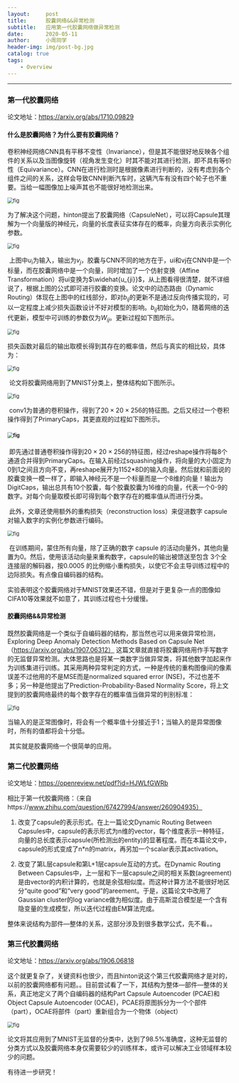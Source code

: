 ```yaml
---
layout:     post
title:      胶囊网络&&异常检测
subtitle:   应用第一代胶囊网络做异常检测
date:       2020-05-11
author:     小周同学
header-img: img/post-bg.jpg
catalog: true
tags:
    - Overview
---
```


------

### 第一代胶囊网络

论文地址：https://arxiv.org/abs/1710.09829

#### 什么是胶囊网络？为什么要有胶囊网络？

​		卷积神经网络CNN具有平移不变性（Invariance），但是其不能很好地反映各个组件的关系以及当图像旋转（视角发生变化）时其不能对其进行检测，即不具有等价性（Equivariance）。CNN在进行检测时是根据像素进行判断的，没有考虑到各个组件之间的关系，这样会导致CNN判断汽车时，这辆汽车有没有四个轮子也不重要。当给一幅图像加上噪声其也不能很好地检测出来。

<img src="https://github.com/ZJU-CVs/zju-cvs.github.io/raw/master/img/2020-05-10-Exploring-Deep-Anomaly-Detection-Methods-Based-On-Capsule-Net/fig.png" alt="fig" style="zoom:80%;" />

​       为了解决这个问题，hinton提出了胶囊网络（CapsuleNet），可以将Capsule其理解为一个向量版的神经元，向量的长度表征实体存在的概率，向量方向表示实例化参数。

<img src="https://github.com/ZJU-CVs/zju-cvs.github.io/raw/master/img/2020-05-10-Exploring-Deep-Anomaly-Detection-Methods-Based-On-Capsule-Net/fig2.png" alt="fig" style="zoom:80%;" />

​	上图中$u_i$为输入，输出为$v_j$，胶囊与CNN不同的地方在于，ui和vj在CNN中是一个标量，而在胶囊网络中是一个向量，同时增加了一个仿射变换（Affine Transformation）将ui变换为$\widehat{u_{ji}}$，从上图看得很清楚，就不详细说了，根据上图的公式即可进行胶囊的变换。论文中的动态路由（Dynamic Routing）体现在上图中的红线部分，即对$b_{ij}$的更新不是通过反向传播实现的，可以一定程度上减少损失函数设计不好对模型的影响。$b_{ij}$初始化为0，随着网络的迭代更新，模型中可训练的参数仅为$W_{ij}$。更新过程如下图所示。

<img src="https://github.com/ZJU-CVs/zju-cvs.github.io/raw/master/img/2020-05-10-Exploring-Deep-Anomaly-Detection-Methods-Based-On-Capsule-Net/fig3.png" alt="fig" style="zoom:80%;" /> 

​		损失函数对最后的输出取模长得到其存在的概率值，然后与真实的相比较，具体为：

<img src="https://github.com/ZJU-CVs/zju-cvs.github.io/raw/master/img/2020-05-10-Exploring-Deep-Anomaly-Detection-Methods-Based-On-Capsule-Net/loss.png" alt="fig" style="zoom:80%;" />

​         论文将胶囊网络用到了MNIST分类上，整体结构如下图所示。

<img src="https://github.com/ZJU-CVs/zju-cvs.github.io/raw/master/img/2020-05-10-Exploring-Deep-Anomaly-Detection-Methods-Based-On-Capsule-Net/fig4.png" alt="fig" style="zoom:80%;" />

​		conv1为普通的卷积操作，得到了$20\times20\times256$的特征图。之后又经过一个卷积操作得到了PrimaryCaps，其更直观的过程如下图所示。

#### <img src="https://github.com/ZJU-CVs/zju-cvs.github.io/raw/master/img/2020-05-10-Exploring-Deep-Anomaly-Detection-Methods-Based-On-Capsule-Net/fig5.png" alt="fig" style="zoom:80%;" />

​    即先通过普通卷积操作得到$20\times20\times256$的特征图，经过reshape操作将每8个通道合并得到PrimaryCaps。在输入前经过squashing操作，将向量的大小固定为0到1之间且方向不变，再reshape展开为1152*8D的输入向量。然后就和前面说的胶囊变换一模一样了，即输入神经元不是一个标量而是一个8维的向量！输出为DigitCaps，输出总共有10个胶囊，每个胶囊胶囊为16维的向量，代表一个0-9的数字。对每个向量取模长即可得到每个数字存在的概率值从而进行分类。

​	此外，文章还使用额外的重构损失（reconstruction loss）来促进数字 capsule 对输入数字的实例化参数进行编码。

<img src="https://github.com/ZJU-CVs/zju-cvs.github.io/raw/master/img/2020-05-10-Exploring-Deep-Anomaly-Detection-Methods-Based-On-Capsule-Net/fig6.png" alt="fig" style="zoom:80%;" />

​       在训练期间，蒙住所有向量，除了正确的数字 capsule 的活动向量外，其他向量置为0。然后，使用该活动向量来重构数字，capsule的输出被馈送至包含 3个全连接层的解码器，按0.0005 的比例缩小重构损失，以使它不会主导训练过程中的边际损失。有点像自编码器的结构。

​		实验表明这个胶囊网络对于MNIST效果还不错，但是对于更复杂一点的图像如CIFA10等效果就不如意了，其训练过程也十分缓慢。

#### 胶囊网络&&异常检测

​	既然胶囊网络是一个类似于自编码器的结构，那当然也可以用来做异常检测，Exploring Deep Anomaly Detection Methods Based on Capsule Net（https://arxiv.org/abs/1907.06312） 这篇文章就直接将胶囊网络用作手写数字的无监督异常检测。大体思路也是将某一类数字当做异常类，将其他数字加起来作为训练集进行训练。其采用两种异常判定的方式，一种是传统的重构图像间的像素误差不过他用的不是MSE而是normalized squared error (NSE)，不过也差不多；另一种是他提出了Prediction-Probability-Based Normality Score，将上文提到的胶囊网络最终的每个数字存在的概率值当做异常的判别标准：

<img src="https://github.com/ZJU-CVs/zju-cvs.github.io/raw/master/img/2020-05-10-Exploring-Deep-Anomaly-Detection-Methods-Based-On-Capsule-Net/fig7.png" alt="fig" style="zoom:80%;" />

​	当输入的是正常图像时，将会有一个概率值十分接近于1；当输入的是异常图像时，所有的值都将会十分低。

​	其实就是胶囊网络一个很简单的应用。



### 第二代胶囊网络

论文地址：https://openreview.net/pdf?id=HJWLfGWRb

相比于第一代胶囊网络：（来自https://www.zhihu.com/question/67427994/answer/260904935）

1. 改变了capsule的表示形式。在上一篇论文Dynamic Routing Between Capsules中，capsule的表示形式为n维的vector，每个维度表示一种特征，向量的总长度表示capsule(所检测出的entity)的显著程度。而在本篇论文中，capsule的形式变成了n*n的matrix，再另加一个scalar表示其activation。

2. 改变了第L层capsule和第L+1层capsule互动的方式。在Dynamic Routing Between Capsules中，上一层和下一层capsule之间的相关系数(agreement)是由vector的内积计算的，也就是余弦相似度。而这种计算方法不能很好地区分“quite good”和“very good”的areement。于是，这篇论文中改用了Gaussian cluster的log variance做为相似度。由于高斯混合模型是一个含有隐变量的生成模型，所以迭代过程由EM算法完成。

   

整体来说结构为部件—整体的关系，这部分涉及到很多数学公式，先不看。。

### 第三代胶囊网络

论文地址：https://arxiv.org/abs/1906.06818

这个就更复杂了，关键资料也很少，而且hinton说这个第三代胶囊网络才是对的，以前的胶囊网络都有问题。。目前尝试看了一下，其结构为整体—部件—整体的关系，真正地定义了两个自编码器的结构Part Capsule Autoencoder (PCAE)和Object Capsule Autoencoder (OCAE)，PCAE将原图拆分为一个个部件（part），OCAE将部件（part）重新组合为一个物体（object）

<img src="https://github.com/ZJU-CVs/zju-cvs.github.io/raw/master/img/2020-05-10-Exploring-Deep-Anomaly-Detection-Methods-Based-On-Capsule-Net/figc.png" alt="fig" style="zoom:80%;" />

论文将其应用到了MNIST无监督的分类中，达到了98.5%准确度，这种无监督的分类方式以及胶囊网络本身仅需要较少的训练样本，或许可以解决工业领域样本较少的问题。

有待进一步研究！



